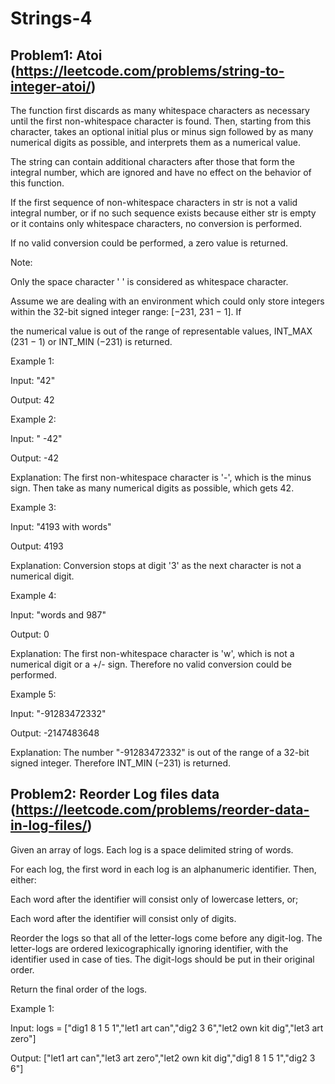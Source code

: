# Strings-4

## Problem1: Atoi (https://leetcode.com/problems/string-to-integer-atoi/)

The function first discards as many whitespace characters as necessary until the first non-whitespace character is found. Then, starting from this character, takes an optional initial plus or minus sign followed by as many numerical digits as possible, and interprets them as a numerical value.

The string can contain additional characters after those that form the integral number, which are ignored and have no effect on the behavior of this function.

If the first sequence of non-whitespace characters in str is not a valid integral number, or if no such sequence exists because either str is empty or it contains only whitespace characters, no conversion is performed.

If no valid conversion could be performed, a zero value is returned.

Note:

Only the space character ' ' is considered as whitespace character.

Assume we are dealing with an environment which could only store integers within the 32-bit signed integer range: [−231,  231 − 1]. If 

the numerical value is out of the range of representable values, INT_MAX (231 − 1) or INT_MIN (−231) is returned.

Example 1:

Input: "42"

Output: 42

Example 2:

Input: "   -42"

Output: -42

Explanation: The first non-whitespace character is '-', which is the minus sign.
             Then take as many numerical digits as possible, which gets 42.

Example 3:

Input: "4193 with words"

Output: 4193

Explanation: Conversion stops at digit '3' as the next character is not a numerical digit.

Example 4:

Input: "words and 987"

Output: 0

Explanation: The first non-whitespace character is 'w', which is not a numerical 
             digit or a +/- sign. Therefore no valid conversion could be performed.

Example 5:

Input: "-91283472332"

Output: -2147483648

Explanation: The number "-91283472332" is out of the range of a 32-bit signed integer.
             Therefore INT_MIN (−231) is returned.
             
## Problem2: Reorder Log files data (https://leetcode.com/problems/reorder-data-in-log-files/)

Given an array of logs.  Each log is a space delimited string of words.

For each log, the first word in each log is an alphanumeric identifier.  Then, either:

Each word after the identifier will consist only of lowercase letters, or;

Each word after the identifier will consist only of digits.

Reorder the logs so that all of the letter-logs come before any digit-log.  The letter-logs are ordered lexicographically ignoring identifier, with the identifier used in case of ties.  The digit-logs should be put in their original order.

Return the final order of the logs.

Example 1:

Input: logs = ["dig1 8 1 5 1","let1 art can","dig2 3 6","let2 own kit dig","let3 art zero"]

Output: ["let1 art can","let3 art zero","let2 own kit dig","dig1 8 1 5 1","dig2 3 6"]

